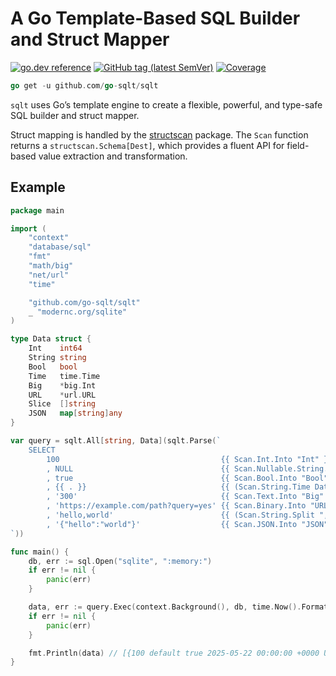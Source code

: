 # A Go Template-Based SQL Builder and Struct Mapper

[![go.dev reference](https://img.shields.io/badge/go.dev-reference-007d9c?logo=go&logoColor=white)](https://pkg.go.dev/github.com/go-sqlt/sqlt)
[![GitHub tag (latest SemVer)](https://img.shields.io/github/tag/go-sqlt/sqlt.svg?style=social)](https://github.com/go-sqlt/sqlt/tags)
[![Coverage](https://img.shields.io/badge/Coverage-68.3%25-yellow)](https://github.com/go-sqlt/sqlt/actions)

```go
go get -u github.com/go-sqlt/sqlt
```

`sqlt` uses Go’s template engine to create a flexible, powerful, and type-safe SQL builder and struct mapper.  

Struct mapping is handled by the [structscan](https://pkg.go.dev/github.com/go-sqlt/structscan) package. The `Scan` function returns a `structscan.Schema[Dest]`, which provides a fluent API for field-based value extraction and transformation.

## Example

```go
package main

import (
	"context"
	"database/sql"
	"fmt"
	"math/big"
	"net/url"
	"time"

	"github.com/go-sqlt/sqlt"
	_ "modernc.org/sqlite"
)

type Data struct {
	Int    int64
	String string
	Bool   bool
	Time   time.Time
	Big    *big.Int
	URL    *url.URL
	Slice  []string
	JSON   map[string]any
}

var query = sqlt.All[string, Data](sqlt.Parse(`
	SELECT
		100                                    {{ Scan.Int.Into "Int" }}
		, NULL                                 {{ Scan.Nullable.String.Into "String" }}
		, true                                 {{ Scan.Bool.Into "Bool" }}
		, {{ . }}                              {{ (Scan.String.Time DateOnly).Into "Time" }}
		, '300'                                {{ Scan.Text.Into "Big" }}
		, 'https://example.com/path?query=yes' {{ Scan.Binary.Into "URL" }}
		, 'hello,world'                        {{ (Scan.String.Split ",").Into "Slice" }}
		, '{"hello":"world"}'                  {{ Scan.JSON.Into "JSON" }}
`))

func main() {
	db, err := sql.Open("sqlite", ":memory:")
	if err != nil {
		panic(err)
	}

	data, err := query.Exec(context.Background(), db, time.Now().Format(time.DateOnly))
	if err != nil {
		panic(err)
	}

	fmt.Println(data) // [{100 default true 2025-05-22 00:00:00 +0000 UTC 300 https://example.com/path?query=yes [hello world] map[hello:world]}]
}
```